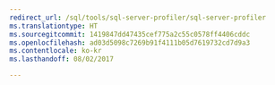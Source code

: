 ```yaml
--- 
redirect_url: /sql/tools/sql-server-profiler/sql-server-profiler
ms.translationtype: HT
ms.sourcegitcommit: 1419847dd47435cef775a2c55c0578ff4406cddc
ms.openlocfilehash: ad03d5098c7269b91f4111b05d7619732cd7d9a3
ms.contentlocale: ko-kr
ms.lasthandoff: 08/02/2017

--- 
```


